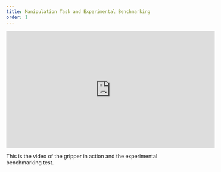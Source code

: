 ```yaml
---
title: Manipulation Task and Experimental Benchmarking
order: 1
---
```


<iframe width="560" height="315" src="https://youtu.be/idzpTxySajE" frameborder="0" allow="autoplay; encrypted-media" allowfullscreen></iframe>

This is the video of the gripper in action and the experimental benchmarking test.
